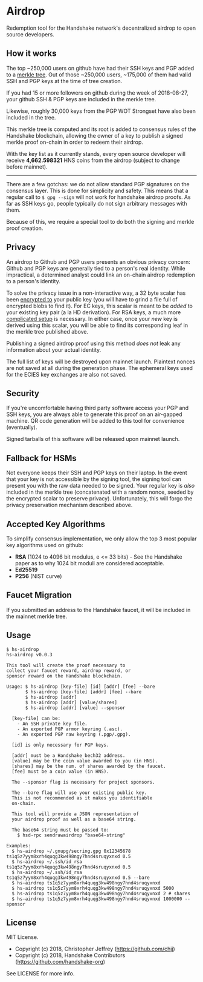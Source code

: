 # Airdrop

Redemption tool for the Handshake network's decentralized airdrop to open
source developers.

## How it works

The top ~250,000 users on github have had their SSH keys and PGP added to a
[merkle tree][tree]. Out of those ~250,000 users, ~175,000 of them had valid
SSH and PGP keys at the time of tree creation.

If you had 15 or more followers on github during the week of 2018-08-27, your
github SSH & PGP keys are included in the merkle tree.

Likewise, roughly 30,000 keys from the PGP WOT Strongset have also been
included in the tree.

This merkle tree is computed and its root is added to consensus rules of the
Handshake blockchain, allowing the owner of a key to publish a signed merkle
proof on-chain in order to redeem their airdrop.

With the key list as it currently stands, every open source developer will
receive __4,662.598321__ HNS coins from the airdrop (subject to change before
mainnet).

---

There are a few gotchas: we do not allow standard PGP signatures on the
consensus layer. This is done for simplicity and safety. This means that a
regular call to `$ gpg --sign` will not work for handshake airdrop proofs. As
far as SSH keys go, people typically do not sign arbitrary messages with them.

Because of this, we require a special tool to do both the signing and merkle
proof creation.

## Privacy

An airdrop to Github and PGP users presents an obvious privacy concern: Github
and PGP keys are generally tied to a person's real identity. While impractical,
a determined analyst could link an on-chain airdrop redemption to a
person's identity.

To solve the privacy issue in a non-interactive way, a 32 byte scalar has been
[encrypted to][nonces] your public key (you will have to grind a file full of
encrypted blobs to find it). For EC keys, this scalar is meant to be _added_ to
your existing key pair (a la HD derivation). For RSA keys, a much more
[complicated setup][goosig] is necessary. In either case, once your _new_ key
is derived using this scalar, you will be able to find its corresponding leaf
in the merkle tree published above.

Publishing a signed airdrop proof using this method _does not_ leak any
information about your actual identity.

The full list of keys will be destroyed upon mainnet launch. Plaintext nonces
are not saved at all during the generation phase. The ephemeral keys used for
the ECIES key exchanges are also not saved.

## Security

If you're uncomfortable having third party software access your PGP and SSH
keys, you are always able to generate this proof on an air-gapped machine. QR
code generation will be added to this tool for convenience (eventually).

Signed tarballs of this software will be released upon mainnet launch.

## Fallback for HSMs

Not everyone keeps their SSH and PGP keys on their laptop. In the event that
your key is not accessible by the signing tool, the signing tool can present
you with the raw data needed to be signed. Your regular key is _also_ included
in the merkle tree (concatenated with a random nonce, seeded by the encrypted
scalar to preserve privacy). Unfortunately, this will forgo the privacy
preservation mechanism described above.

## Accepted Key Algorithms

To simplify consensus implementation, we only allow the top 3 most popular key
algorithms used on github:

- __RSA__ (1024 to 4096 bit modulus, e <= 33 bits) - See the Handshake paper as
  to why 1024 bit moduli are considered acceptable.
- __Ed25519__
- __P256__ (NIST curve)

## Faucet Migration

If you submitted an address to the Handshake faucet, it will be included in the
mainnet merkle tree.

## Usage

```
$ hs-airdrop
hs-airdrop v0.0.3

This tool will create the proof necessary to
collect your faucet reward, airdrop reward, or
sponsor reward on the Handshake blockchain.

Usage: $ hs-airdrop [key-file] [id] [addr] [fee] --bare
       $ hs-airdrop [key-file] [addr] [fee] --bare
       $ hs-airdrop [addr]
       $ hs-airdrop [addr] [value/shares]
       $ hs-airdrop [addr] [value] --sponsor

  [key-file] can be:
    - An SSH private key file.
    - An exported PGP armor keyring (.asc).
    - An exported PGP raw keyring (.pgp/.gpg).

  [id] is only necessary for PGP keys.

  [addr] must be a Handshake bech32 address.
  [value] may be the coin value awarded to you (in HNS).
  [shares] may be the num. of shares awarded by the faucet.
  [fee] must be a coin value (in HNS).

  The --sponsor flag is necessary for project sponsors.

  The --bare flag will use your existing public key.
  This is not recommended as it makes you identifiable
  on-chain.

  This tool will provide a JSON representation of
  your airdrop proof as well as a base64 string.

  The base64 string must be passed to:
    $ hsd-rpc sendrawairdrop "base64-string"

Examples:
  $ hs-airdrop ~/.gnupg/secring.gpg 0x12345678 ts1q5z7yym8xrh4quqg3kw498ngy7hnd4sruqyxnxd 0.5
  $ hs-airdrop ~/.ssh/id_rsa ts1q5z7yym8xrh4quqg3kw498ngy7hnd4sruqyxnxd 0.5
  $ hs-airdrop ~/.ssh/id_rsa ts1q5z7yym8xrh4quqg3kw498ngy7hnd4sruqyxnxd 0.5 --bare
  $ hs-airdrop ts1q5z7yym8xrh4quqg3kw498ngy7hnd4sruqyxnxd
  $ hs-airdrop ts1q5z7yym8xrh4quqg3kw498ngy7hnd4sruqyxnxd 5000
  $ hs-airdrop ts1q5z7yym8xrh4quqg3kw498ngy7hnd4sruqyxnxd 2 # shares
  $ hs-airdrop ts1q5z7yym8xrh4quqg3kw498ngy7hnd4sruqyxnxd 1000000 --sponsor
```

## License

MIT License.

- Copyright (c) 2018, Christopher Jeffrey (https://github.com/chjj)
- Copyright (c) 2018, Handshake Contributors (https://github.com/handshake-org)

See LICENSE for more info.

[tree]: https://github.com/handshake-org/hs-tree-data
[nonces]: https://github.com/handshake-org/hs-tree-data/tree/master/nonces
[goosig]: https://github.com/handshake-org/goosig
